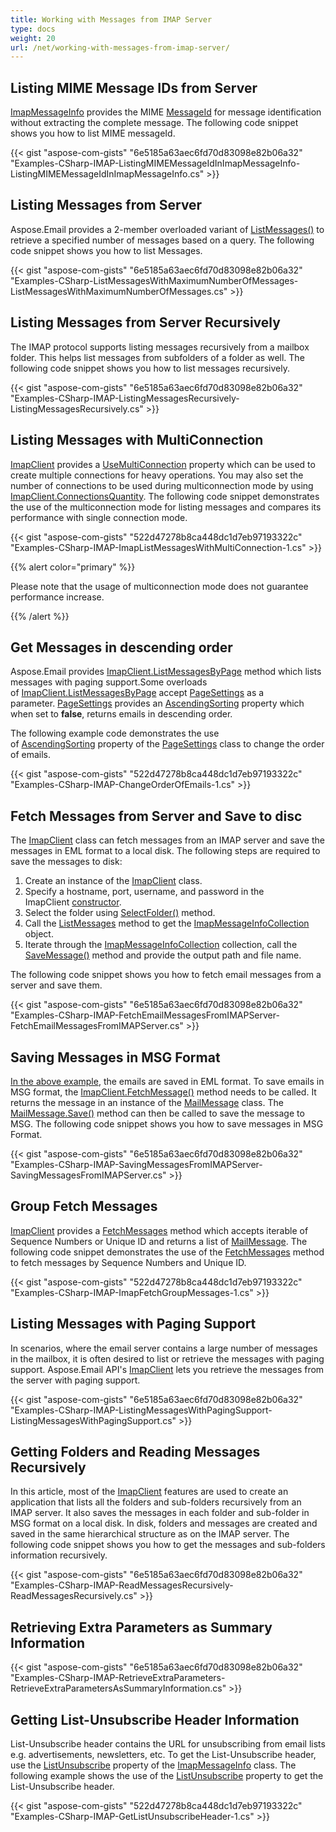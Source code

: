 ```yaml
---
title: Working with Messages from IMAP Server
type: docs
weight: 20
url: /net/working-with-messages-from-imap-server/
---
```



## **Listing MIME Message IDs from Server**
[ImapMessageInfo](https://apireference.aspose.com/net/email/aspose.email.clients.imap/imapmessageinfo) provides the MIME [MessageId](https://apireference.aspose.com/email/net/aspose.email.clients/messageinfobase/properties/messageid) for message identification without extracting the complete message. The following code snippet shows you how to list MIME messageId.



{{< gist "aspose-com-gists" "6e5185a63aec6fd70d83098e82b06a32" "Examples-CSharp-IMAP-ListingMIMEMessageIdInImapMessageInfo-ListingMIMEMessageIdInImapMessageInfo.cs" >}}
## **Listing Messages from Server**
Aspose.Email provides a 2-member overloaded variant of [ListMessages()](https://apireference.aspose.com/net/email/aspose.email.clients.imap.imapclient/listmessages/methods/12) to retrieve a specified number of messages based on a query. The following code snippet shows you how to list Messages.



{{< gist "aspose-com-gists" "6e5185a63aec6fd70d83098e82b06a32" "Examples-CSharp-ListMessagesWithMaximumNumberOfMessages-ListMessagesWithMaximumNumberOfMessages.cs" >}}
## **Listing Messages from Server Recursively**
The IMAP protocol supports listing messages recursively from a mailbox folder. This helps list messages from subfolders of a folder as well. The following code snippet shows you how to list messages recursively.



{{< gist "aspose-com-gists" "6e5185a63aec6fd70d83098e82b06a32" "Examples-CSharp-IMAP-ListingMessagesRecursively-ListingMessagesRecursively.cs" >}}
## **Listing Messages with MultiConnection**
[ImapClient](https://apireference.aspose.com/net/email/aspose.email.clients.imap/imapclient) provides a [UseMultiConnection](https://apireference.aspose.com/net/email/aspose.email.clients/emailclient/properties/usemulticonnection) property which can be used to create multiple connections for heavy operations. You may also set the number of connections to be used during multiconnection mode by using [ImapClient.ConnectionsQuantity](https://apireference.aspose.com/net/email/aspose.email.clients/emailclient/properties/connectionsquantity). The following code snippet demonstrates the use of the multiconnection mode for listing messages and compares its performance with single connection mode.



{{< gist "aspose-com-gists" "522d47278b8ca448dc1d7eb97193322c" "Examples-CSharp-IMAP-ImapListMessagesWithMultiConnection-1.cs" >}}

{{% alert color="primary" %}} 

Please note that the usage of multiconnection mode does not guarantee performance increase.

{{% /alert %}} 
## **Get Messages in descending order**
Aspose.Email provides [ImapClient.ListMessagesByPage](https://apireference.aspose.com/net/email/aspose.email.clients.imap/imapclient/methods/listmessagesbypage/index) method which lists messages with paging support.Some overloads of [ImapClient.ListMessagesByPage](https://apireference.aspose.com/net/email/aspose.email.clients.imap/imapclient/methods/listmessagesbypage/index) accept [PageSettings](https://apireference.aspose.com/net/email/aspose.email.clients.imap/pagesettings) as a parameter. [PageSettings](https://apireference.aspose.com/net/email/aspose.email.clients.imap/pagesettings) provides an [AscendingSorting](https://apireference.aspose.com/net/email/aspose.email.clients.imap/pagesettings/properties/ascendingsorting) property which when set to **false**, returns emails in descending order.

The following example code demonstrates the use of [AscendingSorting](https://apireference.aspose.com/net/email/aspose.email.clients.imap/pagesettings/properties/ascendingsorting) property of the [PageSettings](https://apireference.aspose.com/net/email/aspose.email.clients.imap/pagesettings) class to change the order of emails.

{{< gist "aspose-com-gists" "522d47278b8ca448dc1d7eb97193322c" "Examples-CSharp-IMAP-ChangeOrderOfEmails-1.cs" >}}
## **Fetch Messages from Server and Save to disc**
The [ImapClient](https://apireference.aspose.com/net/email/aspose.email.clients.imap/imapclient) class can fetch messages from an IMAP server and save the messages in EML format to a local disk. The following steps are required to save the messages to disk:

1. Create an instance of the [ImapClient](https://apireference.aspose.com/net/email/aspose.email.clients.imap/imapclient) class.
1. Specify a hostname, port, username, and password in the ImapClient [constructor](https://apireference.aspose.com/net/email/aspose.email.clients.imap/imapclient/constructors/7).
1. Select the folder using [SelectFolder()](https://apireference.aspose.com/net/email/aspose.email.clients.imap/imapclient/methods/selectfolder/index) method.
1. Call the [ListMessages](https://apireference.aspose.com/net/email/aspose.email.clients.imap/imapclient/methods/listmessages) method to get the [ImapMessageInfoCollection](https://apireference.aspose.com/net/email/aspose.email.clients.imap/imapmessageinfocollection) object.
1. Iterate through the [ImapMessageInfoCollection](https://apireference.aspose.com/net/email/aspose.email.clients.imap/imapmessageinfocollection) collection, call the [SaveMessage()](https://apireference.aspose.com/net/email/aspose.email.clients.imap/imapclient/methods/savemessage/index) method and provide the output path and file name.

The following code snippet shows you how to fetch email messages from a server and save them.



{{< gist "aspose-com-gists" "6e5185a63aec6fd70d83098e82b06a32" "Examples-CSharp-IMAP-FetchEmailMessagesFromIMAPServer-FetchEmailMessagesFromIMAPServer.cs" >}}
## **Saving Messages in MSG Format**
[In the above example](#fetch-messages-from-server-and-save-to-disc), the emails are saved in EML format. To save emails in MSG format, the [ImapClient.FetchMessage()](https://apireference.aspose.com/net/email/aspose.email.clients.imap/imapclient/methods/fetchmessage/index) method needs to be called. It returns the message in an instance of the [MailMessage](https://apireference.aspose.com/net/email/aspose.email/mailmessage) class. The [MailMessage.Save()](https://apireference.aspose.com/net/email/aspose.email/mailmessage/methods/save/index) method can then be called to save the message to MSG. The following code snippet shows you how to save messages in MSG Format.



{{< gist "aspose-com-gists" "6e5185a63aec6fd70d83098e82b06a32" "Examples-CSharp-IMAP-SavingMessagesFromIMAPServer-SavingMessagesFromIMAPServer.cs" >}}
## **Group Fetch Messages**
[ImapClient](https://apireference.aspose.com/net/email/aspose.email.clients.imap/imapclient) provides a [FetchMessages](https://apireference.aspose.com/net/email/aspose.email.clients.imap/imapclient/methods/fetchmessages/index) method which accepts iterable of Sequence Numbers or Unique ID and returns a list of [MailMessage](https://apireference.aspose.com/net/email/aspose.email/mailmessage). The following code snippet demonstrates the use of the [FetchMessages](https://apireference.aspose.com/net/email/aspose.email.clients.imap/imapclient/methods/fetchmessages/index) method to fetch messages by Sequence Numbers and Unique ID.



{{< gist "aspose-com-gists" "522d47278b8ca448dc1d7eb97193322c" "Examples-CSharp-IMAP-ImapFetchGroupMessages-1.cs" >}}
## **Listing Messages with Paging Support**
In scenarios, where the email server contains a large number of messages in the mailbox, it is often desired to list or retrieve the messages with paging support. Aspose.Email API's [ImapClient](https://apireference.aspose.com/net/email/aspose.email.clients.imap/imapclient) lets you retrieve the messages from the server with paging support.



{{< gist "aspose-com-gists" "6e5185a63aec6fd70d83098e82b06a32" "Examples-CSharp-IMAP-ListingMessagesWithPagingSupport-ListingMessagesWithPagingSupport.cs" >}}
## **Getting Folders and Reading Messages Recursively**
In this article, most of the [ImapClient](https://apireference.aspose.com/net/email/aspose.email.clients.imap/imapclient) features are used to create an application that lists all the folders and sub-folders recursively from an IMAP server. It also saves the messages in each folder and sub-folder in MSG format on a local disk. In disk, folders and messages are created and saved in the same hierarchical structure as on the IMAP server. The following code snippet shows you how to get the messages and sub-folders information recursively.



{{< gist "aspose-com-gists" "6e5185a63aec6fd70d83098e82b06a32" "Examples-CSharp-IMAP-ReadMessagesRecursively-ReadMessagesRecursively.cs" >}}
## **Retrieving Extra Parameters as Summary Information**


{{< gist "aspose-com-gists" "6e5185a63aec6fd70d83098e82b06a32" "Examples-CSharp-IMAP-RetrieveExtraParameters-RetrieveExtraParametersAsSummaryInformation.cs" >}}
## **Getting List-Unsubscribe Header Information**
List-Unsubscribe header contains the URL for unsubscribing from email lists e.g. advertisements, newsletters, etc. To get the List-Unsubscribe header, use the [ListUnsubscribe](https://apireference.aspose.com/net/email/aspose.email.clients/messageinfobase/properties/listunsubscribe) property of the [ImapMessageInfo](https://apireference.aspose.com/net/email/aspose.email.clients.imap/imapmessageinfo) class. The following example shows the use of the [ListUnsubscribe](https://apireference.aspose.com/net/email/aspose.email.clients/messageinfobase/properties/listunsubscribe) property to get the List-Unsubscribe header.



{{< gist "aspose-com-gists" "522d47278b8ca448dc1d7eb97193322c" "Examples-CSharp-IMAP-GetListUnsubscribeHeader-1.cs" >}}
